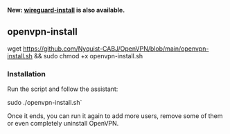 **New: [wireguard-install](https://github.com/Nyr/wireguard-install) is also available.**

## openvpn-install
wget https://github.com/Nyquist-CABJ/OpenVPN/blob/main/openvpn-install.sh && sudo chmod +x openvpn-install.sh
### Installation
Run the script and follow the assistant:

sudo ./openvpn-install.sh`


Once it ends, you can run it again to add more users, remove some of them or even completely uninstall OpenVPN.
